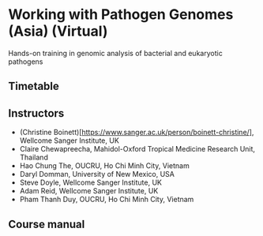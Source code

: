 # Working with Pathogen Genomes (Asia) (Virtual)
Hands-on training in genomic analysis of bacterial and eukaryotic pathogens


## Timetable




## Instructors
- (Christine Boinett)[https://www.sanger.ac.uk/person/boinett-christine/], Wellcome Sanger Institute, UK
- Claire Chewapreecha, Mahidol-Oxford Tropical Medicine Research Unit, Thailand
- Hao Chung The, OUCRU, Ho Chi Minh City, Vietnam
- Daryl Domman, University of New Mexico, USA
- Steve Doyle, Wellcome Sanger Institute, UK
- Adam Reid, Wellcome Sanger Institute, UK
- Pham Thanh Duy, OUCRU, Ho Chi Minh City, Vietnam




## Course manual
